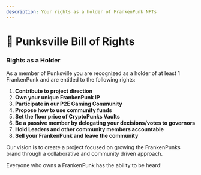 ```yaml
---
description: Your rights as a holder of FrankenPunk NFTs
---
```


# 📔 Punksville Bill of Rights

### **Rights as a Holder**

As a member of Punksville you are recognized as a holder of at least 1 FrankenPunk and are entitled to the following rights:

1. **Contribute to project direction**&#x20;
2. **Own your unique FrankenPunk IP**
3. **Participate in our P2E Gaming Community**
4. **Propose how to use community funds** &#x20;
5. **Set the floor price of CryptoPunks Vaults**
6. **Be a passive member by delegating your decisions/votes to governors**&#x20;
7. **Hold Leaders and other community members accountable**&#x20;
8. **Sell your FrankenPunk and leave the community**

Our vision is to create a project focused on growing the FrankenPunks brand through a collaborative and community driven approach.

Everyone who owns a FrankenPunk has the ability to be heard!
